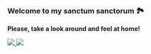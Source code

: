 ### Welcome to my sanctum sanctorum 🏞️

**Please, take a look around and feel at home!**

<!-- ...&disable_animations=false -->

<a href="https://github.com/anuraghazra/github-readme-stats">
	<picture>
		<source media="(prefers-color-scheme: dark)" srcset="https://github-readme-stats.vercel.app/api?username=grigorijtomczuk&count_private=true&show_icons=true&hide_title=true&hide_rank=true&text_bold=false&theme=dark">
		<source media="(prefers-color-scheme: light), (prefers-color-scheme: no-preference)" srcset="https://github-readme-stats.vercel.app/api?username=grigorijtomczuk&count_private=true&show_icons=true&hide_title=true&hide_rank=true&text_bold=false">
		<img src="https://github-readme-stats.vercel.app/api?username=grigorijtomczuk&count_private=true&show_icons=true&hide_title=true&hide_rank=true&text_bold=false">
	</picture>
</a>

<a href="https://github.com/anuraghazra/github-readme-stats">
	<picture>
		<source media="(prefers-color-scheme: dark)" srcset="https://github-readme-stats.vercel.app/api/top-langs/?username=grigorijtomczuk&layout=compact&langs_count=6&theme=dark">
		<source media="(prefers-color-scheme: light), (prefers-color-scheme: no-preference)" srcset="https://github-readme-stats.vercel.app/api/top-langs/?username=grigorijtomczuk&layout=compact&langs_count=6">
		<img src="https://github-readme-stats.vercel.app/api/top-langs/?username=grigorijtomczuk&layout=compact&langs_count=6">
		<!-- ...&langs_count={1..10} -->
	</picture>
</a>
